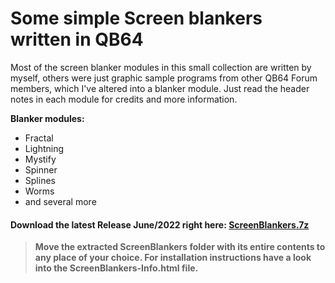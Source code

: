 # Some simple Screen blankers written in QB64
Most of the screen blanker modules in this small collection are written by myself, others were just graphic sample programs from other QB64 Forum members, which I've altered into a blanker module. Just read the header notes in each module for credits and more information.

**Blanker modules:**

- Fractal
- Lightning
- Mystify
- Spinner
- Splines
- Worms
- and several more

#### Download the latest Release June/2022 right here: [ScreenBlankers.7z](https://github.com/RhoSigma-QB64/ScreenBlankers/raw/main/ScreenBlankers.7z)

>**Move the extracted ScreenBlankers folder with its entire contents to any place of your choice. For installation instructions have a look into the ScreenBlankers-Info.html file.**
